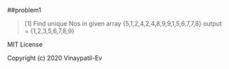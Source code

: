 ##problem1
> [1] Find unique Nos in given array {5,1,2,4,2,4,8,9,9,1,5,6,7,7,8}
      output = {1,2,3,5,6,7,8,9}



MIT License

Copyright (c) 2020 Vinaypatil-Ev